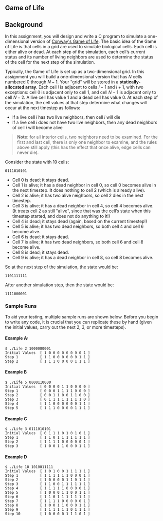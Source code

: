 ## Game of Life

## Background

In this assignment, you will design and write a C program to simulate a one-dimensional version of [Conway's Game of Life](https://en.wikipedia.org/wiki/Conway%27s_Game_of_Life).
The basic idea of the Game of Life is that cells in a grid are used to simulate biological cells.
Each cell is either alive or dead.
At each step of the simulation, each cell’s current status and its number of living neighbors are used to determine the status of the cell for the next step of the simulation.  

Typically, the Game of Life is set up as a two-dimensional grid.
In this assignment you will build a one-dimensional version that has $N$ cells numbered $0$ through $N-1$.
Your "grid" will be stored in a **statically-allocated array**.
Each cell $i$ is adjacent to cells $i - 1$ and $i + 1$, with two exceptions: cell $0$ is adjacent only to cell $1$, and cell $N-1$ is adjacent only to cell $N-2$.
A live cell has value $1$ and a dead cell has value $0$.
At each step of the simulation, the cell values at that step determine what changes will occur at the next timestep as follows:

* If a live cell $i$ has two live neighbors, then cell $i$ will die
* If a live cell $i$ does not have two live neighbors, then any dead neighbors of cell $i$ will become alive

> **Note**: for all interior cells, two neighbors need to be examined.
> For the first and last cell, there is only one neighbor to examine, and the rules above still apply (this has the effect that once alive, edge cells can never die).

Consider the state with 10 cells:

```
0111010101
```

* Cell 0 is dead; it stays dead. 
* Cell 1 is alive; it has a dead neighbor in cell 0, so cell 0 becomes alive in the next timestep.
    It does nothing to cell 2 (which is already alive).  
* Cell 2 is alive; it has two alive neighbors, so cell 2 dies in the next timestep.
* Cell 3 is alive; it has a dead neighbor in cell 4, so cell 4 becomes alive.
    (It treats cell 2 as still "alive", since that was the cell’s state when this timestep started, and does not do anything to it!) 
* Cell 4 is dead; it stays dead (again, based on the current timestep!)
* Cell 5 is alive; it has two dead neighbors, so both cell 4 and cell 6 become alive.
* Cell 6 is dead; it stays dead.
* Cell 7 is alive; it has two dead neighbors, so both cell 6 and cell 8 become alive.
* Cell 8 is dead; it stays dead.
* Cell 9 is alive; it has a dead neighbor in cell 8, so cell 8 becomes alive.

So at the next step of the simulation, the state would be:

```
1101111111
```

After another simulation step, then the state would be:

```
1111000001
```
 
### Sample Runs 

To aid your testing, multiple sample runs are shown below.
Before you begin to write any code, it is crucial that you can replicate these by hand (given the initial values, carry out the next 2, 3, or more timesteps).

#### Example A:

```
$ ./Life 2 1000000001
Initial Values  [ 1 0 0 0 0 0 0 0 0 1 ]
Step 1          [ 1 1 0 0 0 0 0 0 1 1 ]
Step 2          [ 1 1 1 0 0 0 0 1 1 1 ]
```

#### Example B

```
$ ./Life 5 0000110000
Initial Values  [ 0 0 0 0 1 1 0 0 0 0 ]
Step 1          [ 0 0 0 1 1 1 1 0 0 0 ]
Step 2          [ 0 0 1 1 0 0 1 1 0 0 ]
Step 3          [ 0 1 1 1 1 1 1 1 1 0 ]
Step 4          [ 1 1 0 0 0 0 0 0 1 1 ]
Step 5          [ 1 1 1 0 0 0 0 1 1 1 ]
```

#### Example C

```
$ ./Life 3 0111010101
Initial Values  [ 0 1 1 1 0 1 0 1 0 1 ]
Step 1          [ 1 1 0 1 1 1 1 1 1 1 ]
Step 2          [ 1 1 1 1 0 0 0 0 0 1 ]
Step 3          [ 1 0 0 1 1 0 0 0 1 1 ]
```

#### Example D

```
$ ./Life 10 1010011111
Initial Values  [ 1 0 1 0 0 1 1 1 1 1 ]
Step 1          [ 1 1 1 1 1 1 0 0 0 1 ]
Step 2          [ 1 0 0 0 0 1 1 0 1 1 ]
Step 3          [ 1 1 0 0 1 1 1 1 1 1 ]
Step 4          [ 1 1 1 1 1 0 0 0 0 1 ]
Step 5          [ 1 0 0 0 1 1 0 0 1 1 ]
Step 6          [ 1 1 0 1 1 1 1 1 1 1 ]
Step 7          [ 1 1 1 1 0 0 0 0 0 1 ]
Step 8          [ 1 0 0 1 1 0 0 0 1 1 ]
Step 9          [ 1 1 1 1 1 1 0 1 1 1 ]
Step 10         [ 1 0 0 0 0 1 1 1 0 1 ]
```

